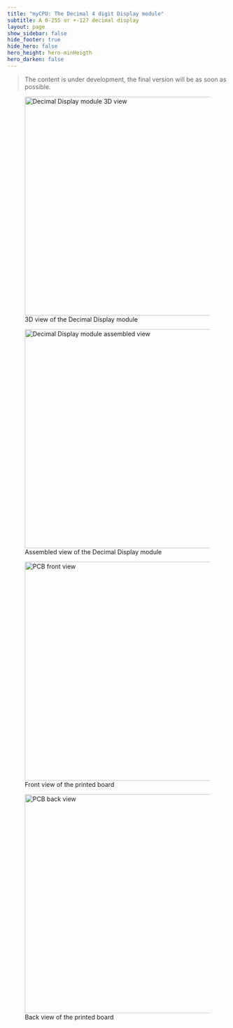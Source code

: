 ```yaml
---
title: "myCPU: The Decimal 4 digit Display module"
subtitle: A 0-255 or +-127 decimal display
layout: page
show_sidebar: false
hide_footer: true
hide_hero: false
hero_height: hero-minHeigth
hero_darken: false
---
```

> The content is under development, the final version will be as soon as possible.

<figure class="center">
    <img src="{{ site.baseurl }}/img/mycpu/modules/display/displayAT28C64_3dview.png" alt="Decimal Display module 3D view" title="3D view of the Decimal Display module" width="500px">
    <figcaption>3D view of the Decimal Display module</figcaption>
</figure>
<figure class="center">
    <img src="{{ site.baseurl }}/img/mycpu/modules/display/displayAT28C64_assembled.png" alt="Decimal Display module assembled view" title="Assembled view of the Decimal Display module" width="500px">
    <figcaption>Assembled view of the Decimal Display module</figcaption>
</figure>
<figure class="center">
    <img src="{{ site.baseurl }}/img/mycpu/modules/display/displayAT28C64_clear_front.png" alt="PCB front view" title="Front view of the printed board" width="500px">
    <figcaption>Front view of the printed board</figcaption>
</figure>
<figure class="center">
    <img src="{{ site.baseurl }}/img/mycpu/modules/display/displayAT28C64_clear_back.png" alt="PCB back view" title="Back view of the printed board" width="500px">
    <figcaption>Back view of the printed board</figcaption>
</figure>
